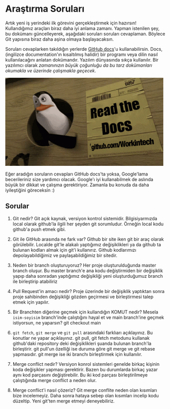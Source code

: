 # Araştırma Soruları

Artık yeni iş yerindeki ilk görevini gerçekleştirmek için hazırsın! Kullandığımız araçları biraz daha iyi anlama zamanı. Yapman istenilen şey, bu dokümanı güncelleyerek, aşağıdaki soruları soruları cevaplaman. Böylece Git yapısına biraz daha aşina olmaya başlayacaksın.

Soruları cevaplarken takıldığın yerlerde [GitHub docs](https://docs.github.com/en)'u kullanabilirsin. Docs, (ingilizce documentation'ın kısaltılmış halidir) bir programı veya dilin nasıl kullanılacağını anlatan dokümandır. Yazılım dünyasında sıkça kullanılır. Bir yazılımcı olarak _zamanınızın büyük çoğunluğu da bu tarz dokümanları okumakla ve üzerinde çalışmakla geçecek_.

![READ THE DOCS](https://github.com/Workintech/FSWeb-S1G1-Projesi-Web-Development-Projesi-icin-Git/blob/main/read-the-docs-wit.gif?raw=true)

Eğer aradığın soruların cevapları GitHub docs'ta yoksa, Google'lama becerileriniz size yardımcı olacak. Google'ı iyi kullanabilmek de aslında büyük bir dikkat ve çalışma gerektiriyor. Zamanla bu konuda da daha iyileştiğini göreceksin :)

## Sorular

1. Git nedir?
   Git açık kaynak, versiyon kontrol sistemidir. Bilgisiyarmızda local olarak github'la ilgili her şeyden git sorumludur. Örneğin local kodu github'a push etmek gibi.

2. Git ile GitHub arasında ne fark var?
   Github bir site iken git bir araç olarak görülebilir. Localde git'le alakalı yaptığımız değişiklikleri ya da github ta bulunan kodları almak için git'i kullanırız. Github kodlarımızı depolayabildiğimiz ve paylaşabildiğimiz bir sitedir.

3. Neden bir branch oluşturuyoruz?
   Her proje oluşturulduğunda master branch oluşur. Bu master branch'e ana kodu değiştirmiden bir değişiklik yapıp daha sonradan yaptığımız değişikliği yeni oluşturduğumuz branch ile birleştirip atabiliriz

4. Pull Request'in amacı nedir?
   Proje üzerinde bir değişiklik yaptıktan sonra proje sahibinden değişikliği gözden geçirmesi ve birleştirmesi talep etmek için yapılır.

5. Bir Branchten diğerine geçmek için kullandığın KOMUT nedir? Mesela `isim-soyisim` branch'inde çalıştığını hayal et ve main branch'ine geçmek istiyorsun, ne yaparsın?
   git checkout main

6. `git fetch`, `git merge` ve `git pull` arasındaki farklıarı açıklayınız. Bu konutlar ne yapar açıklayınız.
   git pull, git fetch metodunu kullanak github'daki repository deki değişiklikleri şuanda bulunan branch'la birleştirir. git pull'un özelliği ise duruma göre git merge ve git rebase yapmasıdır. git merge ise iki branchı birleştirmek için kullanılır.

7. Merge conflict nedir?
   Versiyon konrol sistemleri genelde birkaç kişinin koda değişikler yapması gerektirir. Bazen bu durumlarda birkaç yazar aynı kod parçasını değiştirebilir. Bu iki kod parçası birleştirilmeye çalıştığında merge conflict a neden olur.

8. Merge conflict'i nasıl çözeriz?
   Git merge conflite neden olan kısımları bize incelemeyiz. Daha sonra hataya sebep olan kısımları incelip kodu düzeltip. Yeni git'ten merge etmeyi deneyebiliriz.
